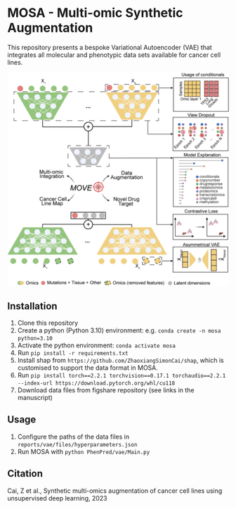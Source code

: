 # MOSA - Multi-omic Synthetic Augmentation

This repository presents a bespoke Variational Autoencoder (VAE) that integrates all molecular and phenotypic data sets available for cancer cell lines.

![MOSA Overview](./figure/MOSA_Overview.png)

## Installation

1. Clone this repository
2. Create a python (Python 3.10) environment: e.g. `conda create -n mosa python=3.10`
3. Activate the python environment: `conda activate mosa`
4. Run `pip install -r requirements.txt`
5. Install shap from `https://github.com/ZhaoxiangSimonCai/shap`, which is customised to support the data format in MOSA.
5. Run `pip install torch==2.2.1 torchvision==0.17.1 torchaudio==2.2.1 --index-url https://download.pytorch.org/whl/cu118`
6. Download data files from figshare repository (see links in the manuscript)

## Usage

1. Configure the paths of the data files in `reports/vae/files/hyperparameters.json`
2. Run MOSA with `python PhenPred/vae/Main.py`

## Citation
Cai, Z et al., Synthetic multi-omics augmentation of cancer cell lines using unsupervised deep learning, 2023

